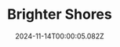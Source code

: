 ---
title: "Brighter Shores"
id: 2791440
date: 2024-11-14T00:00:05.082Z
link: games/steam/recent/brighter-shores
image: http://media.steampowered.com/steamcommunity/public/images/apps/2791440/29359e8de6e575f68aedfe3528707c48cc0af185.jpg
playtime_2weeks: 379
playtime_forever: 379
playtime_windows_forever: 0
playtime_mac_forever: 15
playtime_linux_forever: 363
playtime_deck_forever: 363
---